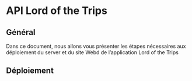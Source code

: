 # API Lord of the Trips

## Général

Dans ce document, nous allons vous présenter les étapes nécessaires aux déploiement du server et du site Webd de l’application Lord of the Trips

## Déploiement

